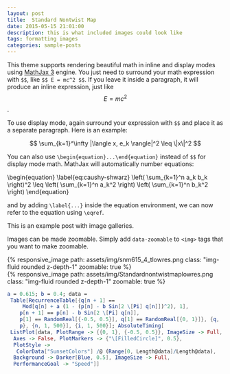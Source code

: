 ```yaml
---
layout: post
title:  Standard Nontwist Map
date: 2015-05-15 21:01:00
description: this is what included images could look like
tags: formatting images
categories: sample-posts
---
```


This theme supports rendering beautiful math in inline and display modes using [MathJax 3](https://www.mathjax.org/) engine. You just need to surround your math expression with `$$`, like `$$ E = mc^2 $$`. If you leave it inside a paragraph, it will produce an inline expression, just like $$ E = mc^2 $$.

To use display mode, again surround your expression with `$$` and place it as a separate paragraph. Here is an example:

$$
\sum_{k=1}^\infty |\langle x, e_k \rangle|^2 \leq \|x\|^2
$$

You can also use `\begin{equation}...\end{equation}` instead of `$$` for display mode math.
MathJax will automatically number equations:

\begin{equation}
\label{eq:caushy-shwarz}
\left( \sum_{k=1}^n a_k b_k \right)^2 \leq \left( \sum_{k=1}^n a_k^2 \right) \left( \sum_{k=1}^n b_k^2 \right)
\end{equation}

and by adding `\label{...}` inside the equation environment, we can now refer to the equation using `\eqref`.


This is an example post with image galleries.

Images can be made zoomable.
Simply add `data-zoomable` to `<img>` tags that you want to make zoomable.

<div class="row mt-3">
    <div class="col-sm mt-3 mt-md-0">
        {% responsive_image path: assets/img/snm615_4_tlowres.png class: "img-fluid rounded z-depth-1" zoomable: true %}
    </div>
    <div class="col-sm mt-3 mt-md-0">
        {% responsive_image path: assets/img/Standardnontwistmaplowres.png class: "img-fluid rounded z-depth-1" zoomable: true %}
    </div>
</div>


```mathematica
a = 0.615; b = 0.4; data = 
 Table[RecurrenceTable[{q[n + 1] == 
     Mod[q[n] + a (1 - (p[n] - b Sin[2 \[Pi] q[n]])^2), 1], 
    p[n + 1] == p[n] - b Sin[2 \[Pi] q[n]], 
    p[1] == RandomReal[{-0.5, 0.5}], q[1] == RandomReal[{0, 1}]}, {q, 
    p}, {n, 1, 500}], {i, 1, 500}]; AbsoluteTiming[
 ListPlot[data, PlotRange -> {{0, 1}, {-0.5, 0.5}}, ImageSize -> Full,
  Axes -> False, PlotMarkers -> {"\[FilledCircle]", 0.5}, 
  PlotStyle -> 
   ColorData["SunsetColors"] /@ (Range[0, Length@data]/Length@data), 
  Background -> Darker[Blue, 0.5], ImageSize -> Full, 
  PerformanceGoal -> "Speed"]]
```
